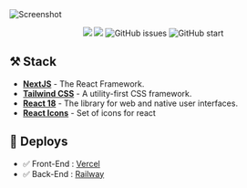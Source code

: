<img src="https://res.cloudinary.com/dqcgcp28m/image/upload/v1679164123/pika-1679164110423-1x_eu86iu.png" alt="Screenshot"  />
<div align="center">

![](https://api.checklyhq.com/v1/badges/checks/d9c2b977-27b5-4fe3-83cb-353c460fd440?style=flat&theme=dark)
![](https://api.checklyhq.com/v1/badges/checks/d9c2b977-27b5-4fe3-83cb-353c460fd440?style=flat&theme=default&responseTime=true)
![GitHub issues]( https://img.shields.io/github/issues/danielcgilibert/Website)
![GitHub start](https://img.shields.io/github/stars/danielcgilibert/Website)
</div>


## ⚒ Stack

- [**NextJS**](https://nextjs.org/) - The React Framework.
- [**Tailwind CSS**](https://tailwindcss.com/) - A utility-first CSS framework.
- [**React 18**](https://reactjs.org/) - The library for web and native user interfaces.
- [**React Icons**](https://react-icons.github.io/react-icons/) - Set of icons for react


## 🎉 Deploys

- ✅ Front-End : [Vercel](https://vercel.com/)
- ✅ Back-End : [Railway](https://railway.app/)
